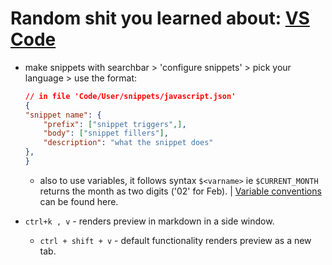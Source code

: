 # Random shit you learned about: <u>VS Code</u>

- make snippets with searchbar > 'configure snippets' > pick your language > use the format:

    ```json
    // in file 'Code/User/snippets/javascript.json'
    {
    "snippet name": {
        "prefix": ["snippet triggers",],
        "body": ["snippet fillers"],
        "description": "what the snippet does"
    },
    }
    ```

    - also to use variables, it follows syntax `$<varname>` ie `$CURRENT_MONTH` returns the month as two digits ('02' for Feb). | [Variable conventions](https://code.visualstudio.com/docs/editing/userdefinedsnippets#_variables) can be found here.

- `ctrl+k , v` - renders preview in markdown in a side window.
    - `ctrl + shift + v` - default functionality renders preview as a new tab.
